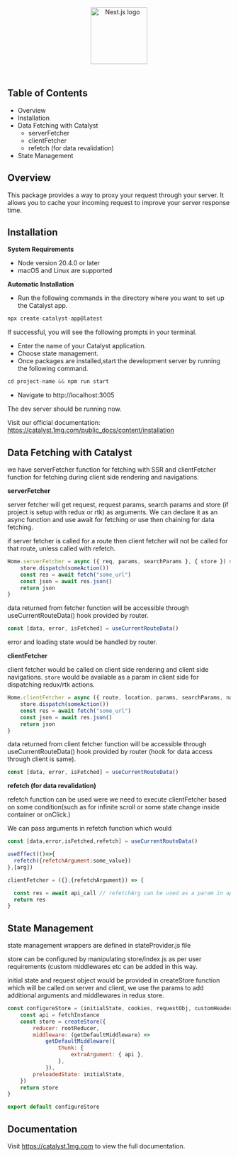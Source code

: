 <div align="center" style="padding: 24px;">
 <picture>
 <source media="(prefers-color-scheme: dark)" srcset="https://onemg.gumlet.io/staging/d036c78b-b039-4c36-99f3-6173e9b23486.svg">
 <img alt="Next.js logo" src="https://onemg.gumlet.io/staging/ad141739-f2b3-4bde-8024-e90c11595df0.svg" height="128">
 </picture>
</div>

## Table of Contents

-   Overview
-   Installation
-   Data Fetching with Catalyst
    -   serverFetcher
    -   clientFetcher
    -   refetch (for data revalidation)
-   State Management

## Overview

This package provides a way to proxy your request through your server. It allows you to cache your incoming request to improve your server response time.

## Installation

**System Requirements**

-   Node version 20.4.0 or later
-   macOS and Linux are supported

**Automatic Installation**

-   Run the following commands in the directory where you want to set up the Catalyst app.

```js
npx create-catalyst-app@latest
```

If successful, you will see the following prompts in your terminal.

-   Enter the name of your Catalyst application.
-   Choose state management.
-   Once packages are installed,start the development server by running the following command.

```js
cd project-name && npm run start
```

-   Navigate to http://localhost:3005

The dev server should be running now.

Visit our official documentation:
https://catalyst.1mg.com/public_docs/content/installation

## Data Fetching with Catalyst

we have serverFetcher function for fetching with SSR and clientFetcher function for fetching during client side rendering and navigations.

**serverFetcher**

server fetcher will get request, request params, search params and store (if project is setup with redux or rtk) as arguments. We can declare it as an async function and use await for fetching or use then chaining for data fetching.

if server fetcher is called for a route then client fetcher will not be called for that route, unless called with refetch.

```js
Home.serverFetcher = async ({ req, params, searchParams }, { store }) => {
    store.dispatch(someAction())
    const res = await fetch("some_url")
    const json = await res.json()
    return json
}
```

data returned from fetcher function will be accessible through useCurrentRouteData() hook provided by router.

```js
const [data, error, isFetched] = useCurrentRouteData()
```

error and loading state would be handled by router.

**clientFetcher**

client fetcher would be called on client side rendering and client side navigations. `store` would be available as a param in client side for dispatching redux/rtk actions.

```js
Home.clientFetcher = async ({ route, location, params, searchParams, navigate }, { store }) => {
    store.dispatch(someAction())
    const res = await fetch("some_url")
    const json = await res.json()
    return json
}
```

data returned from client fetcher function will be accessible through useCurrentRouteData() hook provided by router (hook for data access through client is same).

```js
const [data, error, isFetched] = useCurrentRouteData()
```

**refetch (for data revalidation)**

refetch function can be used were we need to execute clientFetcher based on some condition(such as for infinite scroll or some state change inside container or onClick.)

We can pass arguments in refetch function which would

```js
const [data,error,isFetched,refetch] = useCurrentRouteData()

useEffect(()=>{
  refetch({refetchArgument:some_value})
},[arg])

clientFetcher = ({},{refetchArgument}) => {

  const res = await api_call // refetchArg can be used as a param in api call
  return res
}

```

## State Management

state management wrappers are defined in stateProvider.js file

store can be configured by manipulating store/index.js as per user requirements (custom middlewares etc can be added in this way.

initial state and request object would be provided in createStore function which will be called on server and client, we use the params to add additional arguments and middlewares in redux store.

```js
const configureStore = (initialState, cookies, requestObj, customHeaders) => {
    const api = fetchInstance
    const store = createStore({
        reducer: rootReducer,
        middleware: (getDefaultMiddleware) =>
            getDefaultMiddleware({
                thunk: {
                    extraArgument: { api },
                },
            }),
        preloadedState: initialState,
    })
    return store
}

export default configureStore
```

## Documentation

Visit https://catalyst.1mg.com to view the full documentation.
